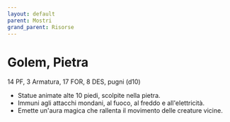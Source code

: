 ```yaml
---
layout: default
parent: Mostri
grand_parent: Risorse
---
```


# Golem, Pietra

14 PF, 3 Armatura, 17 FOR, 8 DES, pugni (d10)

- Statue animate alte 10 piedi, scolpite nella pietra.
- Immuni agli attacchi mondani, al fuoco, al freddo e all'elettricità.
- Emette un'aura magica che rallenta il movimento delle creature vicine.